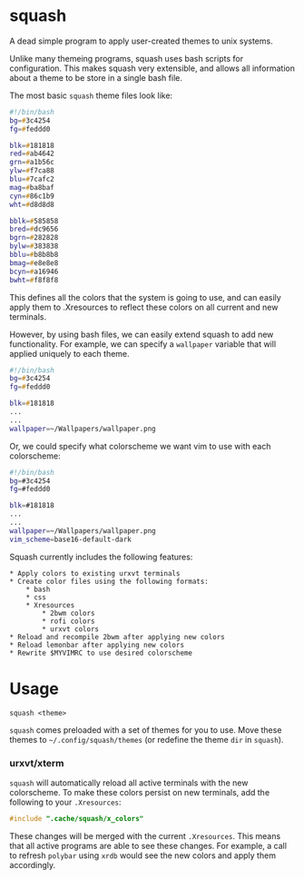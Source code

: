 # squash

A dead simple program to apply user-created themes to unix systems. 

Unlike many themeing programs, squash uses bash scripts for configuration. 
This makes squash very extensible, and allows all information about a theme
to be store in a single bash file. 

The most basic `squash` theme files look like:


``` zsh
#!/bin/bash
bg=#3c4254
fg=#feddd0

blk=#181818
red=#ab4642
grn=#a1b56c
ylw=#f7ca88
blu=#7cafc2
mag=#ba8baf
cyn=#86c1b9
wht=#d8d8d8

bblk=#585858
bred=#dc9656
bgrn=#282828
bylw=#383838
bblu=#b8b8b8
bmag=#e8e8e8
bcyn=#a16946
bwht=#f8f8f8
```

This defines all the colors that the system is going to use, and can easily apply them to .Xresources
to reflect these colors on all current and new terminals. 

However, by using bash files, we can easily extend squash to add new functionality. For example, 
we can specify a `wallpaper` variable that will applied uniquely to each theme. 

``` zsh
#!/bin/bash
bg=#3c4254
fg=#feddd0

blk=#181818
...
...
wallpaper=~/Wallpapers/wallpaper.png
```

Or, we could specify what colorscheme we want vim to use with each colorscheme: 
``` bash
#!/bin/bash
bg=#3c4254
fg=#feddd0

blk=#181818
...
...
wallpaper=~/Wallpapers/wallpaper.png
vim_scheme=base16-default-dark
```

Squash currently includes the following features: 

    * Apply colors to existing urxvt terminals
    * Create color files using the following formats:
        * bash
        * css
        * Xresources
            * 2bwm colors
            * rofi colors
            * urxvt colors
    * Reload and recompile 2bwm after applying new colors
    * Reload lemonbar after applying new colors
    * Rewrite $MYVIMRC to use desired colorscheme

# Usage

`squash <theme>`

`squash` comes preloaded with a set of themes for you to use. Move these themes to `~/.config/squash/themes` (or redefine the theme `dir` in `squash`). 

### urxvt/xterm

`squash` will automatically reload all active terminals with the new colorscheme. 
To make these colors persist on new terminals, add the following to your `.Xresources`:

```c
#include ".cache/squash/x_colors"
```

These changes will be merged with the current `.Xresources`. This means that all active programs
are able to see these changes. For example, a call to refresh `polybar` using `xrdb` would
see the new colors and apply them accordingly. 
